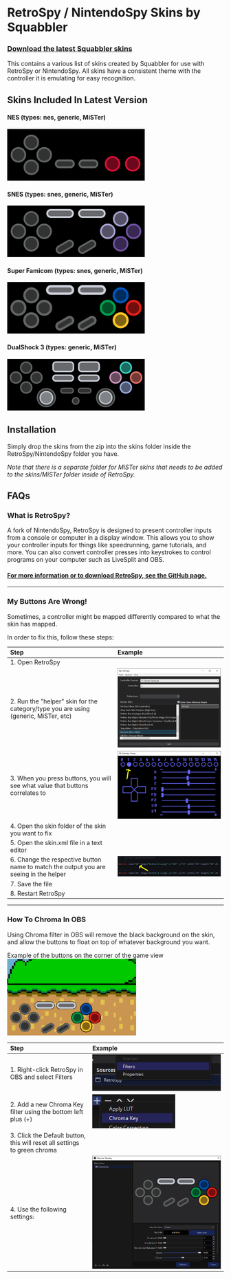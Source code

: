 # RetroSpy / NintendoSpy Skins by Squabbler

### [Download the latest Squabbler skins](https://github.com/developwisely/squabbler-retrospy-nintendospy-skins/releases/latest)

This contains a various list of skins created by Squabbler for use with RetroSpy or NintendoSpy. All skins have a consistent theme with the controller it is emulating for easy recognition.

## Skins Included In Latest Version

#### NES (types: nes, generic, MiSTer)
![NES Skin](docs/skin-nes.png)

#### SNES (types: snes, generic, MiSTer)
![SNES Skin](docs/skin-snes.png)

#### Super Famicom (types: snes, generic, MiSTer)
![Super Famicom Skin](docs/skin-super-famicom.png)

#### DualShock 3 (types: generic, MiSTer)
![DualShock3 Skin](docs/skin-dualshock3.png)

## Installation

Simply drop the skins from the zip into the skins folder inside the RetroSpy/NintendoSpy folder you have. 

*Note that there is a separate folder for MiSTer skins that needs to be added to the skins/MiSTer folder inside of RetroSpy.*

## FAQs

### What is RetroSpy?

A fork of NintendoSpy, RetroSpy is designed to present controller inputs from a console or computer in a display window. This allows you to show your controller inputs for things like speedrunning, game tutorials, and more. You can also convert controller presses into keystrokes to control programs on your computer such as LiveSplit and OBS.

#### [For more information or to download RetroSpy, see the GitHub page.](https://github.com/retrospy/RetroSpy)

---

### My Buttons Are Wrong!

Sometimes, a controller might be mapped differently compared to what the skin has mapped.  

In order to fix this, follow these steps:

| Step | Example |
| :----------- | :----------- |
| 1. Open RetroSpy | |
| 2. Run the "helper" skin for the category/type you are using (generic, MiSTer, etc) | ![Helper Choice](docs/example-helper-choice.png) |
| 3. When you press buttons, you will see what value that buttons correlates to | ![Helper Skin](docs/example-helper-skin.png) ||
| 4. Open the skin folder of the skin you want to fix | |
| 5. Open the skin.xml file in a text editor | |
| 6. Change the respective button name to match the output you are seeing in the helper | ![Update Skin.xml](docs/example-update-skin.png) |
| 7. Save the file | |
| 8. Restart RetroSpy | |

---

### How To Chroma In OBS

Using Chroma filter in OBS will remove the black background on the skin, and allow the buttons to float on top of whatever background you want.

Example of the buttons on the corner of the game view
![Skin used with Chroma](docs/example-chroma.png)

| Step | Example |
| :----------- | :----------- |
| 1. Right-click RetroSpy in OBS and select Filters | ![Select Filters](docs/example-select-filters.png) |
| 2. Add a new Chroma Key filter using the bottom left plus (+) | ![Add new filter](docs/example-chroma-key.png) |
| 3. Click the Default button, this will reset all settings to green chroma | |
| 4. Use the following settings: | ![Chroma Settings](docs/example-settings-chroma.png) |